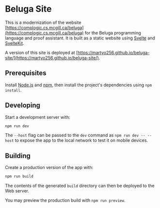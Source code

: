 # Beluga Site

This is a modernization of the website [https://complogic.cs.mcgill.ca/beluga](https://complogic.cs.mcgill.ca/beluga) for the Beluga programming language and proof assistant.
It is built as a static website using [Svelte](https://svelte.dev/) and [SvelteKit](https://kit.svelte.dev/).

A version of this site is deployed at [https://martyo256.github.io/beluga-site/](https://martyo256.github.io/beluga-site/).

## Prerequisites

Install [Node.js](https://nodejs.org/en) and [npm](https://docs.npmjs.com/downloading-and-installing-node-js-and-npm), then install the project's dependencies using `npm install`.

## Developing

Start a development server with:

```bash
npm run dev
```

The `--host` flag can be passed to the `dev` command as `npm run dev -- --host` to expose the app to the local network to test it on mobile devices.

## Building

Create a production version of the app with:

```bash
npm run build
```

The contents of the generated `build` directory can then be deployed to the Web server.

You may preview the production build with `npm run preview`.
